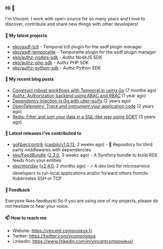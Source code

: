 ### Hi 👋

I'm Vincent. I work with open-source for so many years and I love to discover, contribute and share new things with other developers!

#### 🌱  My latest projects


- [eko/asdf-tctl](https://github.com/eko/asdf-tctl) - Temporal tctl plugin for the asdf plugin manager
- [eko/asdf-temporalite](https://github.com/eko/asdf-temporalite) - Temporalite plugin for the asdf plugin manager
- [eko/authz-nodejs-sdk](https://github.com/eko/authz-nodejs-sdk) - Authz NodeJS SDK
- [eko/authz-php-sdk](https://github.com/eko/authz-php-sdk) - Authz PHP SDK
- [eko/authz-python-sdk](https://github.com/eko/authz-python-sdk) - Authz Python SDK

#### 📜  My recent blog posts


- [Construct robust workflows with Temporal.io using Go](https://vincent.composieux.fr/article/construct-robust-workflows-with-temporal-using-go) (7 months ago)
- [Authz: Authorization backend using ABAC and RBAC](https://vincent.composieux.fr/article/authz-authorisation-backend-using-rbac-and-abac) (1 year ago)
- [Dependency injection in Go with uber-go/fx](https://vincent.composieux.fr/article/dependency-injection-in-go-with-uber-go-fx) (2 years ago)
- [OpenTelemetry: Trace and instrument your application code](https://vincent.composieux.fr/article/opentelemetry-trace-and-instrument-your-application-code) (2 years ago)
- [Redis: Filter and sort your data in a SQL-like way using SORT](https://vincent.composieux.fr/article/redis-filter-and-sort-your-data-in-a-sql-like-way-using-sort) (3 years ago)

#### 🔭  Latest releases I've contributed to


- [gofiber/contrib](https://github.com/gofiber/contrib) ([casbin/v1.0.13](https://github.com/gofiber/contrib/releases/tag/casbin/v1.0.13), 2 weeks ago) - 🧬 Repository for third party middlewares with dependencies
- [eko/FeedBundle](https://github.com/eko/FeedBundle) ([2.2.0](https://github.com/eko/FeedBundle/releases/tag/2.2.0), 3 weeks ago) - A Symfony bundle to build RSS feeds from your entities
- [eko/monday](https://github.com/eko/monday) ([v2.4.0](https://github.com/eko/monday/releases/tag/v2.4.0), 2 months ago) - ⚡️ A dev tool for microservice developers to run local applications and/or forward others from/to Kubernetes SSH or TCP

#### 💬  Feedback

Everyone likes feedback! So if you are using one of my projects, please do not hesitate to hear your voice.

#### 📫  How to reach me

- Website: https://vincent.composieux.fr
- Twitter: https://twitter.com/vcomposieux
- LinkedIn: https://www.linkedin.com/in/vincentcomposieux/
